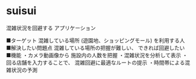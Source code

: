 # suisui
混雑状況を回避する アプリケーション

  ■ターゲット 混雑している場所 (遊園地、ショッピングモール) を利用する人  
  ■解決したい問題点 混雑している場所の把握が難しい、 できれば回避したい  
  ■機能 ・カメラ動画像から 施設内の人数を把握 ・混雑状況を分析して表示 ・回る店舗を入力することで、 混雑回避に最適なルートの提示 ・時間帯による混雑状況の予測
